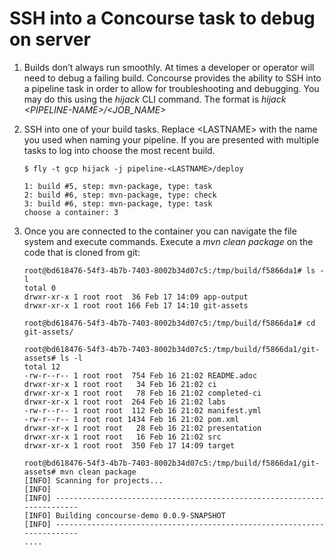 SSH into a Concourse task to debug on server
============================================

1.  Builds don’t always run smoothly. At times a developer or operator
    will need to debug a failing build. Concourse provides the ability
    to SSH into a pipeline task in order to allow for troubleshooting
    and debugging. You may do this using the *hijack* CLI command. The
    format is *hijack &lt;PIPELINE-NAME&gt;/&lt;JOB\_NAME&gt;*

2.  SSH into one of your build tasks. Replace &lt;LASTNAME&gt; with the
    name you used when naming your pipeline. If you are presented with
    multiple tasks to log into choose the most recent build.

        $ fly -t gcp hijack -j pipeline-<LASTNAME>/deploy

        1: build #5, step: mvn-package, type: task
        2: build #6, step: mvn-package, type: check
        3: build #6, step: mvn-package, type: task
        choose a container: 3

3.  Once you are connected to the container you can navigate the file
    system and execute commands. Execute a *mvn clean package* on the
    code that is cloned from git:

        root@bd618476-54f3-4b7b-7403-8002b34d07c5:/tmp/build/f5866da1# ls -l
        total 0
        drwxr-xr-x 1 root root  36 Feb 17 14:09 app-output
        drwxr-xr-x 1 root root 166 Feb 17 14:10 git-assets

        root@bd618476-54f3-4b7b-7403-8002b34d07c5:/tmp/build/f5866da1# cd git-assets/

        root@bd618476-54f3-4b7b-7403-8002b34d07c5:/tmp/build/f5866da1/git-assets# ls -l
        total 12
        -rw-r--r-- 1 root root  754 Feb 16 21:02 README.adoc
        drwxr-xr-x 1 root root   34 Feb 16 21:02 ci
        drwxr-xr-x 1 root root   78 Feb 16 21:02 completed-ci
        drwxr-xr-x 1 root root  264 Feb 16 21:02 labs
        -rw-r--r-- 1 root root  112 Feb 16 21:02 manifest.yml
        -rw-r--r-- 1 root root 1434 Feb 16 21:02 pom.xml
        drwxr-xr-x 1 root root   28 Feb 16 21:02 presentation
        drwxr-xr-x 1 root root   16 Feb 16 21:02 src
        drwxr-xr-x 1 root root  350 Feb 17 14:09 target

        root@bd618476-54f3-4b7b-7403-8002b34d07c5:/tmp/build/f5866da1/git-assets# mvn clean package
        [INFO] Scanning for projects...
        [INFO]
        [INFO] ------------------------------------------------------------------------
        [INFO] Building concourse-demo 0.0.9-SNAPSHOT
        [INFO] ------------------------------------------------------------------------
        ....
